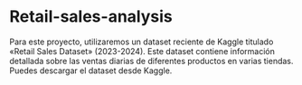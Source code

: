 # Retail-sales-analysis
Para este proyecto, utilizaremos un dataset reciente de Kaggle titulado «Retail Sales Dataset» (2023-2024). Este dataset contiene información detallada sobre las ventas diarias de diferentes productos en varias tiendas. Puedes descargar el dataset desde Kaggle.
